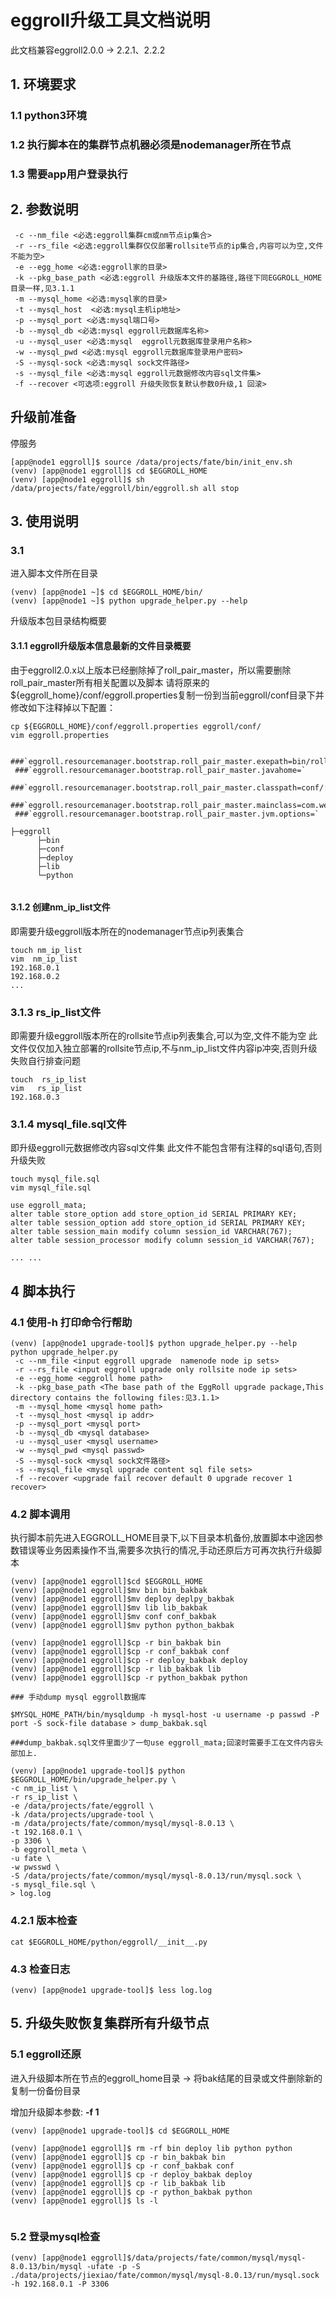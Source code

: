 
# eggroll升级工具文档说明
此文档兼容eggroll2.0.0 -> 2.2.1、2.2.2

## 1. 环境要求
### 1.1 python3环境
### 1.2 执行脚本在的集群节点机器必须是nodemanager所在节点
### 1.3 需要app用户登录执行

## 2. 参数说明
```
 -c --nm_file <必选:eggroll集群cm或nm节点ip集合>
 -r --rs_file <必选:eggroll集群仅仅部署rollsite节点的ip集合,内容可以为空,文件不能为空>
 -e --egg_home <必选:eggroll家的目录>
 -k --pkg_base_path <必选:eggroll 升级版本文件的基路径,路径下同EGGROLL_HOME目录一样,见3.1.1
 -m --mysql_home <必选:mysql家的目录>
 -t --mysql_host  <必选:mysql主机ip地址>
 -p --mysql_port <必选:mysql端口号>
 -b --mysql_db <必选:mysql eggroll元数据库名称>
 -u --mysql_user <必选:mysql  eggroll元数据库登录用户名称>
 -w --mysql_pwd <必选:mysql eggroll元数据库登录用户密码>
 -S --mysql-sock <必选:mysql sock文件路径>
 -s --mysql_file <必选:mysql eggroll元数据修改内容sql文件集>
 -f --recover <可选项:eggroll 升级失败恢复默认参数0升级,1 回滚>
```

## 升级前准备
停服务
```
[app@node1 eggroll]$ source /data/projects/fate/bin/init_env.sh
(venv) [app@node1 eggroll]$ cd $EGGROLL_HOME
(venv) [app@node1 eggroll]$ sh /data/projects/fate/eggroll/bin/eggroll.sh all stop

```

## 3. 使用说明

### 3.1 

进入脚本文件所在目录
```
(venv) [app@node1 ~]$ cd $EGGROLL_HOME/bin/
(venv) [app@node1 ~]$ python upgrade_helper.py --help
```

升级版本包目录结构概要

#### 3.1.1 eggroll升级版本信息最新的文件目录概要

由于eggroll2.0.x以上版本已经删除掉了roll_pair_master，所以需要删除roll_pair_master所有相关配置以及脚本
请将原来的${eggroll_home}/conf/eggroll.properties复制一份到当前eggroll/conf目录下并修改如下注释掉以下配置：

```
cp ${EGGROLL_HOME}/conf/eggroll.properties eggroll/conf/
vim eggroll.properties

 ###`eggroll.resourcemanager.bootstrap.roll_pair_master.exepath=bin/roll_pair/roll_pair_master_bootstrap.sh`
 ###`eggroll.resourcemanager.bootstrap.roll_pair_master.javahome=`
 ###`eggroll.resourcemanager.bootstrap.roll_pair_master.classpath=conf/:lib/*`
 ###`eggroll.resourcemanager.bootstrap.roll_pair_master.mainclass=com.webank.eggroll.rollpair.RollPairMasterBootstrap`
 ###`eggroll.resourcemanager.bootstrap.roll_pair_master.jvm.options=`
```

```
├─eggroll
      ├─bin 
      ├─conf 
      ├─deploy 
      ├─lib  
      └─python 
   
```

#### 3.1.2 创建nm_ip_list文件
即需要升级eggroll版本所在的nodemanager节点ip列表集合

```
touch nm_ip_list
vim  nm_ip_list
192.168.0.1
192.168.0.2
...
```

### 3.1.3 rs_ip_list文件
即需要升级eggroll版本所在的rollsite节点ip列表集合,可以为空,文件不能为空
此文件仅仅加入独立部署的rollsite节点ip,不与nm_ip_list文件内容ip冲突,否则升级失败自行排查问题
```
touch  rs_ip_list
vim   rs_ip_list
192.168.0.3

```

### 3.1.4 mysql_file.sql文件

即升级eggroll元数据修改内容sql文件集
此文件不能包含带有注释的sql语句,否则升级失败
```
touch mysql_file.sql
vim mysql_file.sql

use eggroll_mata;
alter table store_option add store_option_id SERIAL PRIMARY KEY;
alter table session_option add store_option_id SERIAL PRIMARY KEY;
alter table session_main modify column session_id VARCHAR(767);
alter table session_processor modify column session_id VARCHAR(767);

... ...
```

## 4 脚本执行

### 4.1 使用-h 打印命令行帮助

```
(venv) [app@node1 upgrade-tool]$ python upgrade_helper.py --help
python upgrade_helper.py 
 -c --nm_file <input eggroll upgrade  namenode node ip sets>
 -r --rs_file <input eggroll upgrade only rollsite node ip sets>
 -e --egg_home <eggroll home path>
 -k --pkg_base_path <The base path of the EggRoll upgrade package,This directory contains the following files:见3.1.1>
 -m --mysql_home <mysql home path>
 -t --mysql_host <mysql ip addr>
 -p --mysql_port <mysql port>
 -b --mysql_db <mysql database>
 -u --mysql_user <mysql username>
 -w --mysql_pwd <mysql passwd>
 -S --mysql-sock <mysql sock文件路径>
 -s --mysql_file <mysql upgrade content sql file sets>
 -f --recover <upgrade fail recover default 0 upgrade recover 1 recover>
```

### 4.2 脚本调用

执行脚本前先进入EGGROLL_HOME目录下,以下目录本机备份,放置脚本中途因参数错误等业务因素操作不当,需要多次执行的情况,手动还原后方可再次执行升级脚本
```
(venv) [app@node1 eggroll]$cd $EGGROLL_HOME
(venv) [app@node1 eggroll]$mv bin bin_bakbak
(venv) [app@node1 eggroll]$mv deploy deplpy_bakbak
(venv) [app@node1 eggroll]$mv lib lib_bakbak
(venv) [app@node1 eggroll]$mv conf conf_bakbak
(venv) [app@node1 eggroll]$mv python python_bakbak

(venv) [app@node1 eggroll]$cp -r bin_bakbak bin
(venv) [app@node1 eggroll]$cp -r conf_bakbak conf
(venv) [app@node1 eggroll]$cp -r deploy_bakbak deploy
(venv) [app@node1 eggroll]$cp -r lib_bakbak lib
(venv) [app@node1 eggroll]$cp -r python_bakbak python

### 手动dump mysql eggroll数据库

$MYSQL_HOME_PATH/bin/mysqldump -h mysql-host -u username -p passwd -P port -S sock-file database > dump_bakbak.sql

###dump_bakbak.sql文件里面少了一句use eggroll_mata;回滚时需要手工在文件内容头部加上.

```

```
(venv) [app@node1 upgrade-tool]$ python $EGGROLL_HOME/bin/upgrade_helper.py \
-c nm_ip_list \
-r rs_ip_list \
-e /data/projects/fate/eggroll \
-k /data/projects/upgrade-tool \
-m /data/projects/fate/common/mysql/mysql-8.0.13 \
-t 192.168.0.1 \
-p 3306 \
-b eggroll_meta \
-u fate \
-w pwsswd \
-S /data/projects/fate/common/mysql/mysql-8.0.13/run/mysql.sock \
-s mysql_file.sql \
> log.log

```

### 4.2.1 版本检查
```
cat $EGGROLL_HOME/python/eggroll/__init__.py
```

### 4.3 检查日志

```
(venv) [app@node1 upgrade-tool]$ less log.log
```

## 5. 升级失败恢复集群所有升级节点

### 5.1 eggroll还原

进入升级脚本所在节点的eggroll_home目录 -> 将bak结尾的目录或文件删除新的复制一份备份目录

增加升级脚本参数: **-f 1**
```
(venv) [app@node1 upgrade-tool]$ cd $EGGROLL_HOME

(venv) [app@node1 eggroll]$ rm -rf bin deploy lib python python
(venv) [app@node1 eggroll]$ cp -r bin_bakbak bin
(venv) [app@node1 eggroll]$ cp -r conf_bakbak conf
(venv) [app@node1 eggroll]$ cp -r deploy_bakbak deploy
(venv) [app@node1 eggroll]$ cp -r lib_bakbak lib
(venv) [app@node1 eggroll]$ cp -r python_bakbak python
(venv) [app@node1 eggroll]$ ls -l 


```

### 5.2 登录mysql检查
```
(venv) [app@node1 eggroll]$/data/projects/fate/common/mysql/mysql-8.0.13/bin/mysql -ufate -p -S ./data/projects/jiexiao/fate/common/mysql/mysql-8.0.13/run/mysql.sock -h 192.168.0.1 -P 3306

```



